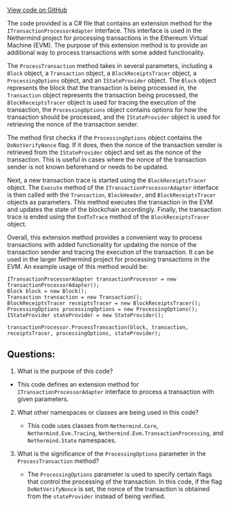 [View code on GitHub](https://github.com/nethermindeth/nethermind/Nethermind.Consensus/Processing/TransactionProcessorAdapterExtensions.cs)

The code provided is a C# file that contains an extension method for the `ITransactionProcessorAdapter` interface. This interface is used in the Nethermind project for processing transactions in the Ethereum Virtual Machine (EVM). The purpose of this extension method is to provide an additional way to process transactions with some added functionality.

The `ProcessTransaction` method takes in several parameters, including a `Block` object, a `Transaction` object, a `BlockReceiptsTracer` object, a `ProcessingOptions` object, and an `IStateProvider` object. The `Block` object represents the block that the transaction is being processed in, the `Transaction` object represents the transaction being processed, the `BlockReceiptsTracer` object is used for tracing the execution of the transaction, the `ProcessingOptions` object contains options for how the transaction should be processed, and the `IStateProvider` object is used for retrieving the nonce of the transaction sender.

The method first checks if the `ProcessingOptions` object contains the `DoNotVerifyNonce` flag. If it does, then the nonce of the transaction sender is retrieved from the `IStateProvider` object and set as the nonce of the transaction. This is useful in cases where the nonce of the transaction sender is not known beforehand or needs to be updated.

Next, a new transaction trace is started using the `BlockReceiptsTracer` object. The `Execute` method of the `ITransactionProcessorAdapter` interface is then called with the `Transaction`, `BlockHeader`, and `BlockReceiptsTracer` objects as parameters. This method executes the transaction in the EVM and updates the state of the blockchain accordingly. Finally, the transaction trace is ended using the `EndTxTrace` method of the `BlockReceiptsTracer` object.

Overall, this extension method provides a convenient way to process transactions with added functionality for updating the nonce of the transaction sender and tracing the execution of the transaction. It can be used in the larger Nethermind project for processing transactions in the EVM. An example usage of this method would be:

```
ITransactionProcessorAdapter transactionProcessor = new TransactionProcessorAdapter();
Block block = new Block();
Transaction transaction = new Transaction();
BlockReceiptsTracer receiptsTracer = new BlockReceiptsTracer();
ProcessingOptions processingOptions = new ProcessingOptions();
IStateProvider stateProvider = new StateProvider();

transactionProcessor.ProcessTransaction(block, transaction, receiptsTracer, processingOptions, stateProvider);
```
## Questions: 
 1. What is the purpose of this code?
   - This code defines an extension method for `ITransactionProcessorAdapter` interface to process a transaction with given parameters.

2. What other namespaces or classes are being used in this code?
   - This code uses classes from `Nethermind.Core`, `Nethermind.Evm.Tracing`, `Nethermind.Evm.TransactionProcessing`, and `Nethermind.State` namespaces.

3. What is the significance of the `ProcessingOptions` parameter in the `ProcessTransaction` method?
   - The `ProcessingOptions` parameter is used to specify certain flags that control the processing of the transaction. In this code, if the flag `DoNotVerifyNonce` is set, the nonce of the transaction is obtained from the `stateProvider` instead of being verified.